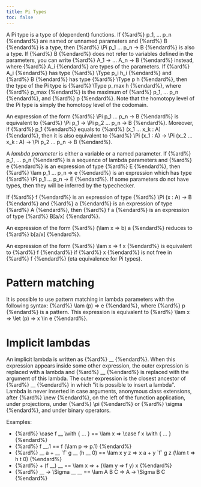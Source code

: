 ```yaml
---
title: Pi Types
toc: false
---
```


A Pi type is a type of (dependent) functions.
If {%ard%} p_1, ... p_n {%endard%} are named or unnamed parameters and {%ard%} B {%endard%} is a type, then {%ard%} \Pi p_1 ... p_n -> B {%endard%} is also a type.
If {%ard%} B {%endard%} does not refer to variables defined in the parameters, you can write {%ard%} A_1 -> ... A_n -> B {%endard%} instead, where
{%ard%} A_i {%endard%} are types of the parameters.
If {%ard%} A_i {%endard%} has type {%ard%} \Type p_i h_i {%endard%} and {%ard%} B {%endard%} has type {%ard%} \Type p h {%endard%}, then the type of the Pi type is {%ard%} \Type p_max h {%endard%},
where {%ard%} p_max {%endard%} is the maximum of {%ard%} p_1, ... p_n {%endard%}, and {%ard%} p {%endard%}.
Note that the homotopy level of the Pi type is simply the homotopy level of the codomain.

An expression of the form {%ard%} \Pi p_1 ... p_n -> B {%endard%} is equivalent to {%ard%} \Pi p_1 -> \Pi p_2 ... p_n -> B {%endard%}.
Moreover, if {%ard%} p_1 {%endard%} equals to {%ard%} (x_1 ... x_k : A) {%endard%}, then it is also equivalent to
{%ard%} \Pi (x_1 : A) -> \Pi (x_2 ... x_k : A) -> \Pi p_2 ... p_n -> B {%endard%}.

A _lambda parameter_ is either a variable or a named parameter.
If {%ard%} p_1, ... p_n {%endard%} is a sequence of lambda parameters and {%ard%} e {%endard%} is an expression of type {%ard%} E {%endard%}, then
{%ard%} \lam p_1 ... p_n => e {%endard%} is an expression which has type {%ard%} \Pi p_1 ... p_n -> E {%endard%}.
If some parameters do not have types, then they will be inferred by the typechecker.

If {%ard%} f {%endard%} is an expression of type {%ard%} \Pi (x : A) -> B {%endard%} and {%ard%} a {%endard%} is an expression of type {%ard%} A {%endard%}, then {%ard%} f a {%endard%} is an expression
of type {%ard%} B[a/x] {%endard%}.

An expression of the form {%ard%} (\lam x => b) a {%endard%} reduces to {%ard%} b[a/x] {%endard%}.

An expression of the form {%ard%} \lam x => f x {%endard%} is equivalent to {%ard%} f {%endard%} if {%ard%} x {%endard%} is not free in {%ard%} f {%endard%} (eta equivalence for Pi types).

# Pattern matching

It is possible to use pattern matching in lambda parameters with the following syntax: {%ard%} \lam (p) => e {%endard%}, where {%ard%} p {%endard%} is a pattern.
This expression is equivalent to {%ard%} \lam x => \let (p) => x \in e {%endard%}.

# Implicit lambdas

An implicit lambda is written as {%ard%} __ {%endard%}.
When this expression appears inside some other expression, the outer expression is replaced with a lambda and {%ard%} __ {%endard%} is replaced with the argument of this lambda.
The outer expression is the closest ancestor of {%ard%} __ {%endard%} in which "it is possible to insert a lambda".
Lambda is never inserted in case arguments, anonymous class extensions, after {%ard%} \new {%endard%}, on the left of the function application, under projections, under {%ard%} \pi {%endard%} or {%ard%} \sigma {%endard%}, and under binary operators.

Examples:
* {%ard%} \case f __ \with { ... } == \lam x => \case f x \with { ... } {%endard%}
* {%ard%} f __.1 == f (\lam p => p.1) {%endard%}
* {%ard%} __ a + __ \`f\` g __ (h __ 0) == \lam x y z => x a + y \`f\` g z (\lam t => h t 0) {%endard%}
* {%ard%} + (f __) __ == \lam x => + (\lam y => f y) x {%endard%}
* {%ard%} __ -> \Sigma __ __ == \lam A B C => A -> \Sigma B C {%endard%}
